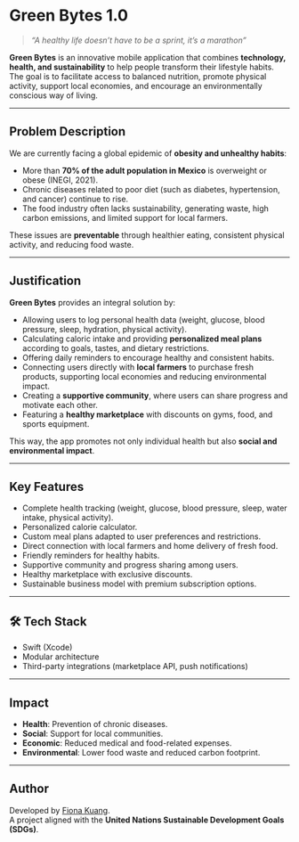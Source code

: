 # Green Bytes 1.0

> *“A healthy life doesn’t have to be a sprint, it’s a marathon”*  

**Green Bytes** is an innovative mobile application that combines **technology, health, and sustainability** to help people transform their lifestyle habits.  
The goal is to facilitate access to balanced nutrition, promote physical activity, support local economies, and encourage an environmentally conscious way of living.  

---

## Problem Description
We are currently facing a global epidemic of **obesity and unhealthy habits**:  
- More than **70% of the adult population in Mexico** is overweight or obese (INEGI, 2021).  
- Chronic diseases related to poor diet (such as diabetes, hypertension, and cancer) continue to rise.  
- The food industry often lacks sustainability, generating waste, high carbon emissions, and limited support for local farmers.  

These issues are **preventable** through healthier eating, consistent physical activity, and reducing food waste.  

---

## Justification
**Green Bytes** provides an integral solution by:  
- Allowing users to log personal health data (weight, glucose, blood pressure, sleep, hydration, physical activity).  
- Calculating caloric intake and providing **personalized meal plans** according to goals, tastes, and dietary restrictions.  
- Offering daily reminders to encourage healthy and consistent habits.  
- Connecting users directly with **local farmers** to purchase fresh products, supporting local economies and reducing environmental impact.  
- Creating a **supportive community**, where users can share progress and motivate each other.  
- Featuring a **healthy marketplace** with discounts on gyms, food, and sports equipment.  

This way, the app promotes not only individual health but also **social and environmental impact**.  

---

## Key Features
- Complete health tracking (weight, glucose, blood pressure, sleep, water intake, physical activity).  
- Personalized calorie calculator.  
- Custom meal plans adapted to user preferences and restrictions.  
- Direct connection with local farmers and home delivery of fresh food.  
- Friendly reminders for healthy habits.  
- Supportive community and progress sharing among users.  
- Healthy marketplace with exclusive discounts.  
- Sustainable business model with premium subscription options.  

---

## 🛠️ Tech Stack
- Swift (Xcode)
- Modular architecture
- Third-party integrations (marketplace API, push notifications)

---

## Impact
- **Health**: Prevention of chronic diseases.  
- **Social**: Support for local communities.  
- **Economic**: Reduced medical and food-related expenses.  
- **Environmental**: Lower food waste and reduced carbon footprint.  

---

## Author
Developed by [Fiona Kuang](https://github.com/<your-username>).  
A project aligned with the **United Nations Sustainable Development Goals (SDGs)**.  

